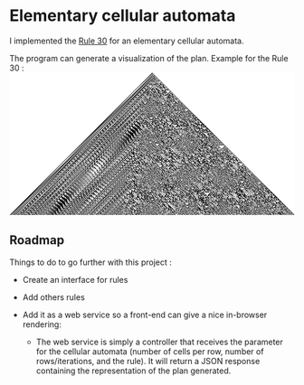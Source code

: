 # Elementary cellular automata

I implemented the [Rule 30](https://en.wikipedia.org/wiki/Rule_30) for an elementary cellular automata.

The program can generate a visualization of the plan. Example for the Rule 30 :   
![Illustration Rule 30](rule30.bmp)

## Roadmap
Things to do to go further with this project :
- Create an interface for rules 
- Add others rules

- Add it as a web service so a front-end can give a nice in-browser rendering: 
    - The web service is simply a controller that receives the parameter for the cellular automata (number of cells per row, number of rows/iterations, and the rule). It will return a JSON response containing the representation of the plan generated.